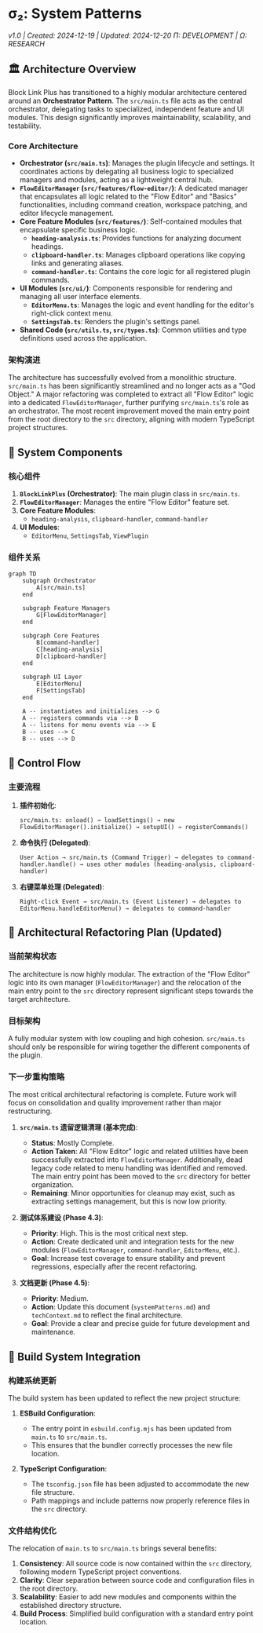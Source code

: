 # σ₂: System Patterns
*v1.0 | Created: 2024-12-19 | Updated: 2024-12-20*
*Π: DEVELOPMENT | Ω: RESEARCH*

## 🏛️ Architecture Overview

Block Link Plus has transitioned to a highly modular architecture centered around an **Orchestrator Pattern**. The `src/main.ts` file acts as the central orchestrator, delegating tasks to specialized, independent feature and UI modules. This design significantly improves maintainability, scalability, and testability.

### Core Architecture
- **Orchestrator (`src/main.ts`)**: Manages the plugin lifecycle and settings. It coordinates actions by delegating all business logic to specialized managers and modules, acting as a lightweight central hub.
- **`FlowEditorManager` (`src/features/flow-editor/`)**: A dedicated manager that encapsulates all logic related to the "Flow Editor" and "Basics" functionalities, including command creation, workspace patching, and editor lifecycle management.
- **Core Feature Modules (`src/features/`)**: Self-contained modules that encapsulate specific business logic.
  - **`heading-analysis.ts`**: Provides functions for analyzing document headings.
  - **`clipboard-handler.ts`**: Manages clipboard operations like copying links and generating aliases.
  - **`command-handler.ts`**: Contains the core logic for all registered plugin commands.
- **UI Modules (`src/ui/`)**: Components responsible for rendering and managing all user interface elements.
  - **`EditorMenu.ts`**: Manages the logic and event handling for the editor's right-click context menu.
  - **`SettingsTab.ts`**: Renders the plugin's settings panel.
- **Shared Code (`src/utils.ts`, `src/types.ts`)**: Common utilities and type definitions used across the application.

### 架构演进
The architecture has successfully evolved from a monolithic structure. `src/main.ts` has been significantly streamlined and no longer acts as a "God Object." A major refactoring was completed to extract all "Flow Editor" logic into a dedicated `FlowEditorManager`, further purifying `src/main.ts`'s role as an orchestrator. The most recent improvement moved the main entry point from the root directory to the `src` directory, aligning with modern TypeScript project structures.

## 🧩 System Components

### 核心组件
1. **`BlockLinkPlus` (Orchestrator)**: The main plugin class in `src/main.ts`.
2. **`FlowEditorManager`**: Manages the entire "Flow Editor" feature set.
3. **Core Feature Modules**:
   - `heading-analysis`, `clipboard-handler`, `command-handler`
4. **UI Modules**:
   - `EditorMenu`, `SettingsTab`, `ViewPlugin`

### 组件关系
```mermaid
graph TD
    subgraph Orchestrator
        A[src/main.ts]
    end

    subgraph Feature Managers
        G[FlowEditorManager]
    end

    subgraph Core Features
        B[command-handler]
        C[heading-analysis]
        D[clipboard-handler]
    end
    
    subgraph UI Layer
        E[EditorMenu]
        F[SettingsTab]
    end

    A -- instantiates and initializes --> G
    A -- registers commands via --> B
    A -- listens for menu events via --> E
    B -- uses --> C
    B -- uses --> D
```

## 🔀 Control Flow

### 主要流程
1. **插件初始化**:
   ```
   src/main.ts: onload() → loadSettings() → new FlowEditorManager().initialize() → setupUI() → registerCommands()
   ```

2. **命令执行 (Delegated)**:
   ```
   User Action → src/main.ts (Command Trigger) → delegates to command-handler.handle() → uses other modules (heading-analysis, clipboard-handler)
   ```
   
3. **右键菜单处理 (Delegated)**:
   ```
   Right-click Event → src/main.ts (Event Listener) → delegates to EditorMenu.handleEditorMenu() → delegates to command-handler
   ```

## 🧩 Architectural Refactoring Plan (Updated)

### 当前架构状态
The architecture is now highly modular. The extraction of the "Flow Editor" logic into its own manager (`FlowEditorManager`) and the relocation of the main entry point to the `src` directory represent significant steps towards the target architecture.

### 目标架构
A fully modular system with low coupling and high cohesion. `src/main.ts` should only be responsible for wiring together the different components of the plugin.

### 下一步重构策略
The most critical architectural refactoring is complete. Future work will focus on consolidation and quality improvement rather than major restructuring.

1.  **`src/main.ts` 遗留逻辑清理 (基本完成)**:
    -   **Status**: Mostly Complete.
    -   **Action Taken**: All "Flow Editor" logic and related utilities have been successfully extracted into `FlowEditorManager`. Additionally, dead legacy code related to menu handling was identified and removed. The main entry point has been moved to the `src` directory for better organization.
    -   **Remaining**: Minor opportunities for cleanup may exist, such as extracting settings management, but this is now low priority.

2.  **测试体系建设 (Phase 4.3)**:
    -   **Priority**: High. This is the most critical next step.
    -   **Action**: Create dedicated unit and integration tests for the new modules (`FlowEditorManager`, `command-handler`, `EditorMenu`, etc.).
    -   **Goal**: Increase test coverage to ensure stability and prevent regressions, especially after the recent refactoring.

3.  **文档更新 (Phase 4.5)**:
    -   **Priority**: Medium.
    -   **Action**: Update this document (`systemPatterns.md`) and `techContext.md` to reflect the final architecture.
    -   **Goal**: Provide a clear and precise guide for future development and maintenance. 

## 🔄 Build System Integration

### 构建系统更新
The build system has been updated to reflect the new project structure:

1. **ESBuild Configuration**:
   - The entry point in `esbuild.config.mjs` has been updated from `main.ts` to `src/main.ts`.
   - This ensures that the bundler correctly processes the new file location.

2. **TypeScript Configuration**:
   - The `tsconfig.json` file has been adjusted to accommodate the new file structure.
   - Path mappings and include patterns now properly reference files in the `src` directory.

### 文件结构优化
The relocation of `main.ts` to `src/main.ts` brings several benefits:

1. **Consistency**: All source code is now contained within the `src` directory, following modern TypeScript project conventions.
2. **Clarity**: Clear separation between source code and configuration files in the root directory.
3. **Scalability**: Easier to add new modules and components within the established directory structure.
4. **Build Process**: Simplified build configuration with a standard entry point location. 